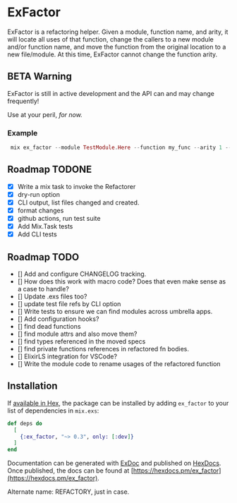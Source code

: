 # ExFactor

ExFactor is a refactoring helper. Given a module, function name, and arity, it will locate all uses of
that function, change the callers to a new module and/or function name, and move the function from the original location
to a new file/module. At this time, ExFactor cannot change the function arity.

## BETA Warning

ExFactor is still in active development and the API can and may change frequently!

Use at your peril, _for now._

### Example
```elixir
 mix ex_factor --module TestModule.Here --function my_func --arity 1 --target NewModule.Test
```

## Roadmap TODONE
  - [X] Write a mix task to invoke the Refactorer
  - [X] dry-run option
  - [X] CLI output, list files changed and created.
  - [X] format changes
  - [X] github actions, run test suite
  - [X] Add Mix.Task tests
  - [X] Add CLI tests

## Roadmap TODO

  - [] Add and configure CHANGELOG tracking.
  - [] How does this work with macro code? Does that even make sense as a case to handle?
  - [] Update .exs files too?
  - [] update test file refs by CLI option
  - [] Write tests to ensure we can find modules across umbrella apps.
  - [] Add configuration hooks?
  - [] find dead functions
  - [] find module attrs and also move them?
  - [] find types referenced in the moved specs
  - [] find private functions references in refactored fn bodies.
  - [] ElixirLS integration for VSCode?
  - [] Write the module code to rename usages of the refactored function

## Installation

If [available in Hex](https://hex.pm/docs/publish), the package can be installed
by adding `ex_factor` to your list of dependencies in `mix.exs`:

```elixir
def deps do
  [
    {:ex_factor, "~> 0.3", only: [:dev]}
  ]
end
```

Documentation can be generated with [ExDoc](https://github.com/elixir-lang/ex_doc)
and published on [HexDocs](https://hexdocs.pm). Once published, the docs can
be found at [https://hexdocs.pm/ex_factor](https://hexdocs.pm/ex_factor).

Alternate name:
  REFACTORY, just in case.